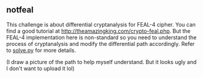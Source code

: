 ## notfeal

This challenge is about differential cryptanalysis for FEAL-4 cipher. You can find a good tutorial at <http://theamazingking.com/crypto-feal.php>. But the FEAL-4 implementation here is non-standard so you need to understand the process of cryptanalysis and modify the differential path accordingly. Refer to [solve.py](https://github.com/sixstars/starctf2019/blob/master/crypto-notfeal/solve.py) for more details.

(I draw a picture of the path to help myself understand. But it looks ugly and I don't want to upload it lol)
